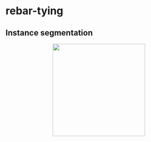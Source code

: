 # rebar-tying

## Instance segmentation

<p align="center">
  <img height="250" src="https://github.com/nazir-hk/rebar-tying/blob/main/media/detection_gif.gif">
</p>



